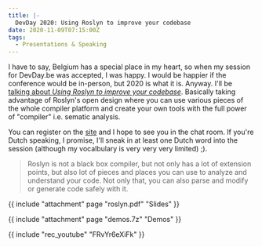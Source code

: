 ```yaml
---
title: |-
  DevDay 2020: Using Roslyn to improve your codebase
date: 2020-11-09T07:15:00Z
tags:
  - Presentations & Speaking
---
```

I have to say, Belgium has a special place in my heart, so when my session for DevDay.be was accepted, I was happy. I would be happier if the conference would be in-person, but 2020 is what it is. Anyway. I'll be [talking about _Using Roslyn to improve your codebase_][1]. Basically taking advantage of Roslyn's open design where you can use various pieces of the whole compiler platform and create your own tools with the full power of "compiler" i.e. sematic analysis.

<!-- excerpt -->

You can register on the [site][2] and I hope to see you in the chat room. If you're Dutch speaking, I promise, I'll sneak in at least one Dutch word into the session (although my vocalbulary is very very very limited) ;). 

> Roslyn is not a black box compiler, but not only has a lot of extension points, but also lot of pieces and places you can use to analyze and understand your code. Not only that, you can also parse and modify or generate code safely with it. 

{{ include "attachment" page "roslyn.pdf" "Slides" }}

{{ include "attachment" page "demos.7z" "Demos" }}

{{ include "rec_youtube" "FRvYr6eXiFk" }}

[1]: https://devday.be/Sessions/Details/114?slug=using-roslyn-to-improve-your-codebase
[2]: https://devday.be/ticket